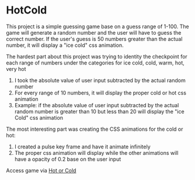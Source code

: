 HotCold
=======

This project is a simple guessing game base on a guess range of 1-100. The game will generate a random number and the user will have to guess the correct number. If the user's guess is 50 numbers greater than the actual number, it will display a "ice cold" css animation.

The hardest part about this project was trying to identity the checkpoint for each range of numbers under the categories for ice cold, cold, warm, hot, very hot

1) I took the absolute value of user input subtracted by the actual random number
2) For every range of 10 numbers, it will display the proper cold or hot css animation
3) Example: if the absolute value of user input subtracted by the actual random number is greater than 10 but less than 20 will display the "ice Cold" css animation

The most interesting part was creating the CSS animations for the cold or hot:

1) I created a pulse key frame and have it animate infinitely
2) The proper css animation will display while the other animations will have a opacity of 0.2 base on the user input

Access game via <a href="http://vindicus.github.io/HotCold/">Hot or Cold</a>
